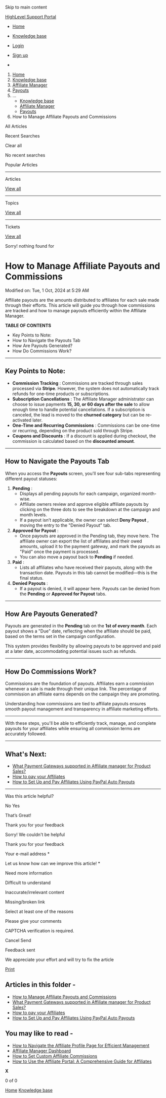 Skip to main content

[ HighLevel Support Portal ](https://help.gohighlevel.com)

  * [ Home ](/support/home)
  * [ Knowledge base ](/support/solutions)

  * [Login](/support/login)
  * [Sign up](/support/signup)
  * 

  1. [Home](/support/home)
  2. [Knowledge base](/support/solutions)
  3. [Affiliate Manager](/support/solutions/48000455557)
  4. [Payouts](/support/solutions/folders/155000000864)
  5. ... 
     * [Knowledge base](/support/solutions)
     * [Affiliate Manager](/support/solutions/48000455557)
     * [Payouts](/support/solutions/folders/155000000864)
  6. How to Manage Affiliate Payouts and Commissions

All  Articles 

Recent Searches

Clear all

No recent searches

Popular Articles

* * *

Articles

[View all](/support/search/solutions)

* * *

Topics

[View all](/support/search/topics)

* * *

Tickets

[View all](/support/search/tickets)

Sorry! nothing found for   

# How to Manage Affiliate Payouts and Commissions

Modified on: Tue, 1 Oct, 2024 at 5:29 AM

Affiliate payouts are the amounts distributed to affiliates for each sale made through their efforts. This article will guide you through how commissions are tracked and how to manage payouts efficiently within the Affiliate Manager.

**TABLE OF CONTENTS**

  * Key Points to Note:
  * How to Navigate the Payouts Tab
  * How Are Payouts Generated?
  * How Do Commissions Work?

* * *

## **Key Points to Note:**

  * **Commission Tracking** : Commissions are tracked through sales processed via **Stripe**. However, the system does not automatically track refunds for one-time products or subscriptions.
  * **Subscription Cancellations** : The Affiliate Manager administrator can choose to issue payments **15, 30, or 60 days after the sale** to allow enough time to handle potential cancellations. If a subscription is canceled, the lead is moved to the **churned category** but can be re-activated later.
  * **One-Time and Recurring Commissions** : Commissions can be one-time or recurring, depending on the product sold through Stripe.
  * **Coupons and Discounts** : If a discount is applied during checkout, the commission is calculated based on the **discounted amount**.

* * *

## **How to Navigate the Payouts Tab**

When you access the **Payouts** screen, you'll see four sub-tabs representing different payout statuses:

  1. **Pending** :
     * Displays all pending payouts for each campaign, organized month-wise.
     * Affiliate owners review and approve eligible affiliate payouts by clicking on the three dots to see the breakdown at the campaign and month levels.
     * If a payout isn’t applicable, the owner can select **Deny Payout** , moving the entry to the "Denied Payout" tab.
  2. **Approved for Payout** :
     * Once payouts are approved in the Pending tab, they move here. The affiliate owner can export the list of affiliates and their owed amounts, upload it to the payment gateway, and mark the payouts as "Paid" once the payment is processed.
     * You can also move a payout back to **Pending** if needed.
  3. **Paid** :
     * Lists all affiliates who have received their payouts, along with the transaction date. Payouts in this tab cannot be modified—this is the final status.
  4. **Denied Payouts** :
     * If a payout is denied, it will appear here. Payouts can be denied from the **Pending** or **Approved for Payout** tabs.

* * *

## **How Are Payouts Generated?**

Payouts are generated in the **Pending** tab on the **1st of every month**. Each payout shows a "Due" date, reflecting when the affiliate should be paid, based on the terms set in the campaign configuration.

This system provides flexibility by allowing payouts to be approved and paid at a later date, accommodating potential issues such as refunds.

* * *

## **How Do Commissions Work?**

Commissions are the foundation of payouts. Affiliates earn a commission whenever a sale is made through their unique link. The percentage of commission an affiliate earns depends on the campaign they are promoting.

Understanding how commissions are tied to affiliate payouts ensures smooth payout management and transparency in affiliate marketing efforts.

* * *

With these steps, you'll be able to efficiently track, manage, and complete payouts for your affiliates while ensuring all commission terms are accurately followed.

* * *

## **What's Next:**

  * [What Payment Gateways supported in Affiliate manager for Product Sales?](https://help.gohighlevel.com/en/support/solutions/articles/155000003656-what-payment-gateways-supported-in-affiliate-manager-for-product-sales-)
  * [How to pay your Affiliates](https://help.gohighlevel.com/en/support/solutions/articles/155000003657-how-to-pay-your-affiliates)
  * [How to Set Up and Pay Affiliates Using PayPal Auto Payouts](https://help.gohighlevel.com/en/support/solutions/articles/155000003658-how-to-set-up-and-pay-affiliates-using-paypal-auto-payouts)

* * *

Was this article helpful?

No  Yes 

That’s Great!

Thank you for your feedback

Sorry! We couldn't be helpful

Thank you for your feedback

Your e-mail address *

Let us know how can we improve this article! *

Need more information 

Difficult to understand 

Inaccurate/irrelevant content 

Missing/broken link 

Select at least one of the reasons 

Please give your comments 

CAPTCHA verification is required. 

Cancel  Send 

Feedback sent

We appreciate your effort and will try to fix the article

[Print](javascript:print\(\))

## Articles in this folder -

  * [How to Manage Affiliate Payouts and Commissions](/support/solutions/articles/155000003655-how-to-manage-affiliate-payouts-and-commissions)
  * [What Payment Gateways supported in Affiliate manager for Product Sales?](/support/solutions/articles/155000003656-what-payment-gateways-supported-in-affiliate-manager-for-product-sales-)
  * [How to pay your Affiliates](/support/solutions/articles/155000003657-how-to-pay-your-affiliates)
  * [How to Set Up and Pay Affiliates Using PayPal Auto Payouts](/support/solutions/articles/155000003658-how-to-set-up-and-pay-affiliates-using-paypal-auto-payouts)

## You may like to read -

  * [How to Navigate the Affiliate Profile Page for Efficient Management](/support/solutions/articles/155000003649-how-to-navigate-the-affiliate-profile-page-for-efficient-management)
  * [Affiliate Manager Dashboard](/support/solutions/articles/155000003668-affiliate-manager-dashboard)
  * [How to Set Custom Affiliate Commissions](/support/solutions/articles/155000003652-how-to-set-custom-affiliate-commissions)
  * [How to Use the Affiliate Portal: A Comprehensive Guide for Affiliates](/support/solutions/articles/155000003650-how-to-use-the-affiliate-portal-a-comprehensive-guide-for-affiliates)

**X**

0 of 0 []()

[Home](/support/home) [Knowledge base](/support/solutions)

